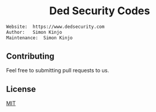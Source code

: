 <h1 align="center"> Ded Security Codes</h1>

```bash
Website:  https://www.dedsecurity.com
Author:   Simon Kinjo
Maintenance:  Simon Kinjo
```

## Contributing
Feel free to submitting pull requests to us.
## License
[MIT](https://opensource.org/licenses/MIT)
